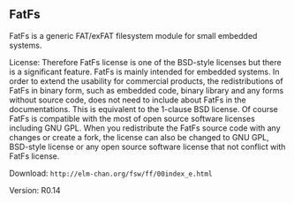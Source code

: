 
## FatFs

FatFs is a generic FAT/exFAT filesystem module for small embedded systems.

License: Therefore FatFs license is one of the BSD-style licenses but there is a significant feature. FatFs is mainly intended for embedded systems. In order to extend the usability for commercial products, the redistributions of FatFs in binary form, such as embedded code, binary library and any forms without source code, does not need to include about FatFs in the documentations. This is equivalent to the 1-clause BSD license. Of course FatFs is compatible with the most of open source software licenses including GNU GPL. When you redistribute the FatFs source code with any changes or create a fork, the license can also be changed to GNU GPL, BSD-style license or any open source software license that not conflict with FatFs license.

Download: `http://elm-chan.org/fsw/ff/00index_e.html`

Version: R0.14
